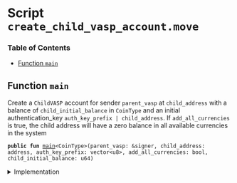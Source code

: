 
<a name="SCRIPT"></a>

# Script `create_child_vasp_account.move`

### Table of Contents

-  [Function `main`](#SCRIPT_main)



<a name="SCRIPT_main"></a>

## Function `main`

Create a
<code>ChildVASP</code> account for sender
<code>parent_vasp</code> at
<code>child_address</code> with a balance of
<code>child_initial_balance</code> in
<code>CoinType</code> and an initial authentication_key
<code>auth_key_prefix | child_address</code>.
If
<code>add_all_currencies</code> is true, the child address will have a zero balance in all available
currencies in the system


<pre><code><b>public</b> <b>fun</b> <a href="#SCRIPT_main">main</a>&lt;CoinType&gt;(parent_vasp: &signer, child_address: address, auth_key_prefix: vector&lt;u8&gt;, add_all_currencies: bool, child_initial_balance: u64)
</code></pre>



<details>
<summary>Implementation</summary>


<pre><code><b>fun</b> <a href="#SCRIPT_main">main</a>&lt;CoinType&gt;(
    parent_vasp: &signer,
    child_address: address,
    auth_key_prefix: vector&lt;u8&gt;,
    add_all_currencies: bool,
    child_initial_balance: u64
) {
    <a href="../../modules/doc/LibraAccount.md#0x1_LibraAccount_create_child_vasp_account">LibraAccount::create_child_vasp_account</a>&lt;CoinType&gt;(
        parent_vasp,
        child_address,
        auth_key_prefix,
        add_all_currencies,
    );
    // Give the newly created child `child_initial_balance` coins
    <b>if</b> (child_initial_balance &gt; 0) {
        <b>let</b> vasp_withdrawal_cap = <a href="../../modules/doc/LibraAccount.md#0x1_LibraAccount_extract_withdraw_capability">LibraAccount::extract_withdraw_capability</a>(parent_vasp);
        <a href="../../modules/doc/LibraAccount.md#0x1_LibraAccount_pay_from">LibraAccount::pay_from</a>&lt;CoinType&gt;(&vasp_withdrawal_cap, child_address, child_initial_balance);
        <a href="../../modules/doc/LibraAccount.md#0x1_LibraAccount_restore_withdraw_capability">LibraAccount::restore_withdraw_capability</a>(vasp_withdrawal_cap);
    };
}
</code></pre>



</details>
